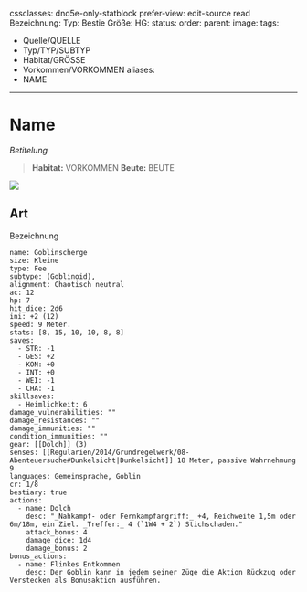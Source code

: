 cssclasses: dnd5e-only-statblock
prefer-view: edit-source read
Bezeichnung: 
Typ: Bestie
Größe: 
HG: 
status:
order:
parent:
image: 
tags:
- Quelle/QUELLE
- Typ/TYP/SUBTYP
- Habitat/GRÖSSE
- Vorkommen/VORKOMMEN
aliases:
- NAME
---
# Name
_Betitelung_

>**Habitat:** VORKOMMEN
>**Beute:** BEUTE

![](BILD)

## Art
Bezeichnung 

```statblock
name: Goblinscherge
size: Kleine
type: Fee
subtype: (Goblinoid),
alignment: Chaotisch neutral
ac: 12
hp: 7
hit_dice: 2d6
ini: +2 (12)
speed: 9 Meter.
stats: [8, 15, 10, 10, 8, 8]
saves:
  - STR: -1
  - GES: +2
  - KON: +0
  - INT: +0
  - WEI: -1
  - CHA: -1
skillsaves:
  - Heimlichkeit: 6
damage_vulnerabilities: ""
damage_resistances: ""
damage_immunities: ""
condition_immunities: ""
gear: [[Dolch]] (3)
senses: [[Regularien/2014/Grundregelwerk/08-Abenteuersuche#Dunkelsicht|Dunkelsicht]] 18 Meter, passive Wahrnehmung 9
languages: Gemeinsprache, Goblin
cr: 1/8
bestiary: true
actions:
  - name: Dolch
    desc: "_Nahkampf- oder Fernkampfangriff:_ +4, Reichweite 1,5m oder 6m/18m, ein Ziel. _Treffer:_ 4 (`1W4 + 2`) Stichschaden."
    attack_bonus: 4
    damage_dice: 1d4
    damage_bonus: 2
bonus_actions:
  - name: Flinkes Entkommen
    desc: Der Goblin kann in jedem seiner Züge die Aktion Rückzug oder Verstecken als Bonusaktion ausführen.
```